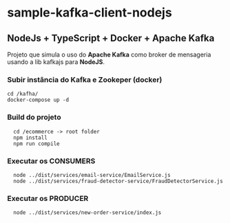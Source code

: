 # sample-kafka-client-nodejs
## NodeJs + TypeScript + Docker + Apache Kafka
Projeto que simula o uso do **Apache Kafka** como broker de mensageria usando a lib kafkajs para **NodeJS**.

### Subir instância do Kafka e Zookeper **(docker)**
```
cd /kafha/
docker-compose up -d
```

### Build do projeto
```
  cd /ecommerce -> root folder
  npm install
  npm run compile
```

### Executar os **CONSUMERS**
```
  node ../dist/services/email-service/EmailService.js
  node ../dist/services/fraud-detector-service/FraudDetectorService.js
```

### Executar os **PRODUCER**
```
  node ../dist/services/new-order-service/index.js  
```
